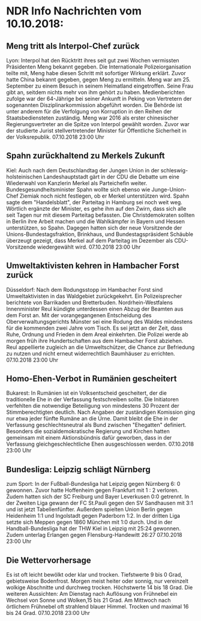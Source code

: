 # NDR Info Nachrichten vom 10.10.2018:


## Meng tritt als Interpol-Chef zurück
Lyon: Interpol hat den Rücktritt ihres seit gut zwei Wochen vermissten Präsidenten Meng bekannt gegeben. Die Internationale Polizeiorganisation teilte mit, Meng habe diesen Schritt mit sofortiger Wirkung erklärt. Zuvor hatte China bekannt gegeben, gegen Meng zu ermitteln. Meng war am 25. September zu einem Besuch in seinem Heimatland eingetroffen. Seine Frau gibt an, seitdem nichts mehr von ihm gehört zu haben. Medienberichten zufolge war der 64-Jährige bei seiner Ankunft in Peking von Vertretern der sogenannten Disziplinarkommission abgeführt worden. Die Behörde ist unter anderem für die Verfolgung von Korruption in den Reihen der Staatsbediensteten zuständig. Meng war 2016 als erster chinesischer Regierungsvertreter an die Spitze von Interpol gewählt worden. Zuvor war der studierte Jurist stellvertretender Minister für Öffentliche Sicherheit in der Volksrepublik. 07.10.2018 23:00 Uhr 

## Spahn zurückhaltend zu Merkels Zukunft
Kiel: Auch nach dem Deutschlandtag der Jungen Union in der schleswig-holsteinischen Landeshauptstadt gärt in der CDU die Debatte um eine Wiederwahl von Kanzlerin Merkel als Parteichefin weiter. Bundesgesundheitsminister Spahn wollte sich ebenso wie Junge-Union-Chef Ziemiak noch nicht festlegen, ob er Merkel unterstützen wird. Spahn sagte dem "Handelsblatt", der Parteitag in Hamburg sei noch weit weg. Wörtlich ergänzte der Minister, es gehe ihm auf den Zwirn, dass sich alle seit Tagen nur mit diesem Parteitag befassten. Die Christdemokraten sollten in Berlin ihre Arbeit machen und die Wahlkämpfer in Bayern und Hessen unterstützen, so Spahn. Dagegen hatten sich der neue Vorsitzende der Unions-Bundestagsfraktion, Brinkhaus, und Bundestagspräsident Schäuble überzeugt gezeigt, dass Merkel auf dem Parteitag im Dezember als CDU-Vorsitzende wiedergewählt wird. 07.10.2018 23:00 Uhr 

## Umweltaktivisten kehren in Hambacher Forst zurück
Düsseldorf: Nach dem Rodungsstopp im Hambacher Forst sind Umweltaktivisten in das Waldgebiet zurückgekehrt. Ein Polizeisprecher berichtete von Barrikaden und Bretterbuden. Nordrhein-Westfalens Innenminister Reul kündigte unterdessen einen Abzug der Beamten aus dem Forst an. Mit der vorangegangenen Entscheidung des Oberverwaltungsgerichts Münster sei eine Rodung des Waldes mindestens für die kommenden zwei Jahre vom Tisch. Es sei jetzt an der Zeit, dass Ruhe, Ordnung und Frieden in dem Areal einkehrten. Die Polizei werde ab morgen früh ihre Hundertschaften aus dem Hambacher Forst abziehen. Reul appellierte zugleich an die Umweltschützer, die Chance zur Befriedung zu nutzen und nicht erneut widerrechtlich Baumhäuser zu errichten. 07.10.2018 23:00 Uhr 

## Homo-Ehen-Verbot in Rumänien gescheitert
Bukarest: In Rumänien ist ein Volksentscheid gescheitert, der die traditionelle Ehe in der Verfassung festschreiben sollte. Die Initiatoren verfehlten die notwendige Beteiligung von mindestens 30 Prozent der Stimmberechtigten deutlich. Nach Angaben der zuständigen Komission ging nur etwa jeder fünfte Rumäne an die Urne. Damit bleibt die Ehe in der Verfassung geschlechtsneutral als Bund zwischen "Ehegatten" definiert. Besonders die sozialdemokratische Regierung und Kirchen hatten gemeinsam mit einem Aktionsbündnis dafür geworben, dass in der Verfassung gleichgeschlechtliche Ehen ausgeschlossen werden. 07.10.2018 23:00 Uhr 

## Bundesliga: Leipzig schlägt Nürnberg
zum Sport: In der Fußball-Bundesliga hat Leipzig gegen Nürnberg 6: 0 gewonnen. Zuvor hatte Hoffenheim gegen Frankfurt mit 1 : 2 verloren. Zudem hatten sich der SC Freiburg und Bayer Leverkusen 0:0 getrennt. In der Zweiten Liga gewann der FC St.Pauli gegen den SV Sandhausen mit 3:1 und ist jetzt Tabellenfünfter. Außerdem spielten Union Berlin gegen Heidenheim 1:1 und Ingolstadt gegen Paderborn 1:2. In der dritten Liga setzte sich Meppen gegen 1860 München mit 1:0 durch. Und in der Handball-Bundesliga hat der THW Kiel in Leipzig mit 25:24 gewonnen. Zudem unterlag Erlangen gegen Flensburg-Handewitt 26:27 07.10.2018 23:00 Uhr 

## Die Wettervorhersage
Es ist oft leicht bewölkt oder klar und trocken. Tiefstwerte 9 bis 0 Grad, gebietsweise Bodenfrost. Morgen meist heiter oder sonnig, nur vereinzelt wolkige Abschnitte und durchweg trocken. Höchstwerte 14 bis 18 Grad. Die weiteren Aussichten: Am Dienstag nach Auflösung von Frühnebel ein Wechsel von Sonne und Wolken,15 bis 21 Grad. Am Mittwoch nach örtlichem Frühnebel oft strahlend blauer Himmel. Trocken und maximal 16 bis 24 Grad. 07.10.2018 23:00 Uhr 
